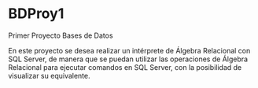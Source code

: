 # BDProy1
Primer Proyecto Bases de Datos

En este proyecto se desea realizar un intérprete de Álgebra Relacional con SQL Server, de manera que se puedan utilizar las 
operaciones de Álgebra Relacional para ejecutar comandos en SQL Server, con la posibilidad de visualizar su equivalente.

